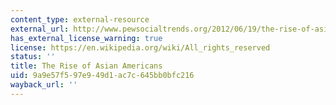 ```yaml
---
content_type: external-resource
external_url: http://www.pewsocialtrends.org/2012/06/19/the-rise-of-asian-americans/
has_external_license_warning: true
license: https://en.wikipedia.org/wiki/All_rights_reserved
status: ''
title: The Rise of Asian Americans
uid: 9a9e57f5-97e9-49d1-ac7c-645bb0bfc216
wayback_url: ''
---
```


